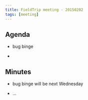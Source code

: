 ```yaml
---
title: FieldTrip meeting - 20150202
tags: [meeting]
---
```


## Agenda

- bug binge

-

## Minutes

- bug binge will be next Wednesday

- ...
